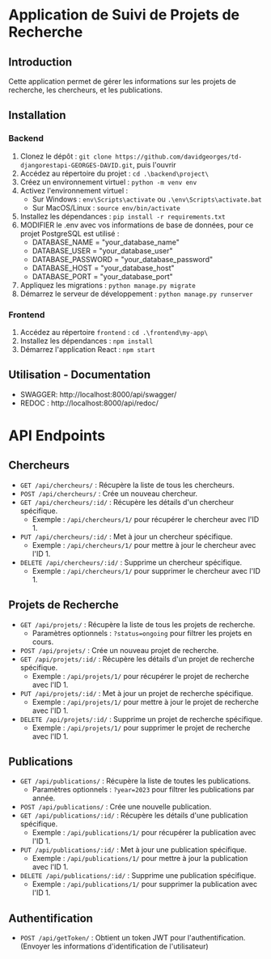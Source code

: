 # Application de Suivi de Projets de Recherche

## Introduction

Cette application permet de gérer les informations sur les projets de recherche, les chercheurs, et les publications.

## Installation

### Backend

1. Clonez le dépôt : `git clone https://github.com/davidgeorges/td-djangorestapi-GEORGES-DAVID.git`, puis l'ouvrir
2. Accédez au répertoire du projet : `cd .\backend\project\`
3. Créez un environnement virtuel : `python -m venv env`
4. Activez l'environnement virtuel :
   - Sur Windows : `env\Scripts\activate` ou `.\env\Scripts\activate.bat`
   - Sur MacOS/Linux : `source env/bin/activate`
5. Installez les dépendances : `pip install -r requirements.txt`
6. MODIFIER le .env avec vos informations de base de données, pour ce projet PostgreSQL est utilisé :
   - DATABASE_NAME = "your_database_name"
   - DATABASE_USER = "your_database_user"
   - DATABASE_PASSWORD = "your_database_password"
   - DATABASE_HOST = "your_database_host"
   - DATABASE_PORT = "your_database_port"
7. Appliquez les migrations : `python manage.py migrate`
8. Démarrez le serveur de développement : `python manage.py runserver`


### Frontend

1. Accédez au répertoire `frontend` : `cd .\frontend\my-app\`
2. Installez les dépendances : `npm install`
4. Démarrez l'application React : `npm start`

## Utilisation - Documentation
- SWAGGER:  http://localhost:8000/api/swagger/
- REDOC : http://localhost:8000/api/redoc/


# API Endpoints

## Chercheurs

- `GET /api/chercheurs/` : Récupère la liste de tous les chercheurs.
- `POST /api/chercheurs/` : Crée un nouveau chercheur.
- `GET /api/chercheurs/:id/` : Récupère les détails d'un chercheur spécifique.
  - Exemple : `/api/chercheurs/1/` pour récupérer le chercheur avec l'ID 1.
- `PUT /api/chercheurs/:id/` : Met à jour un chercheur spécifique.
  - Exemple : `/api/chercheurs/1/` pour mettre à jour le chercheur avec l'ID 1.
- `DELETE /api/chercheurs/:id/` : Supprime un chercheur spécifique.
  - Exemple : `/api/chercheurs/1/` pour supprimer le chercheur avec l'ID 1.

## Projets de Recherche

- `GET /api/projets/` : Récupère la liste de tous les projets de recherche.
  - Paramètres optionnels : `?status=ongoing` pour filtrer les projets en cours.
- `POST /api/projets/` : Crée un nouveau projet de recherche.
- `GET /api/projets/:id/` : Récupère les détails d'un projet de recherche spécifique.
  - Exemple : `/api/projets/1/` pour récupérer le projet de recherche avec l'ID 1.
- `PUT /api/projets/:id/` : Met à jour un projet de recherche spécifique.
  - Exemple : `/api/projets/1/` pour mettre à jour le projet de recherche avec l'ID 1.
- `DELETE /api/projets/:id/` : Supprime un projet de recherche spécifique.
  - Exemple : `/api/projets/1/` pour supprimer le projet de recherche avec l'ID 1.

## Publications

- `GET /api/publications/` : Récupère la liste de toutes les publications.
  - Paramètres optionnels : `?year=2023` pour filtrer les publications par année.
- `POST /api/publications/` : Crée une nouvelle publication.
- `GET /api/publications/:id/` : Récupère les détails d'une publication spécifique.
  - Exemple : `/api/publications/1/` pour récupérer la publication avec l'ID 1.
- `PUT /api/publications/:id/` : Met à jour une publication spécifique.
  - Exemple : `/api/publications/1/` pour mettre à jour la publication avec l'ID 1.
- `DELETE /api/publications/:id/` : Supprime une publication spécifique.
  - Exemple : `/api/publications/1/` pour supprimer la publication avec l'ID 1.

## Authentification

- `POST /api/getToken/` : Obtient un token JWT pour l'authentification. (Envoyer les informations d'identification de l'utilisateur)
